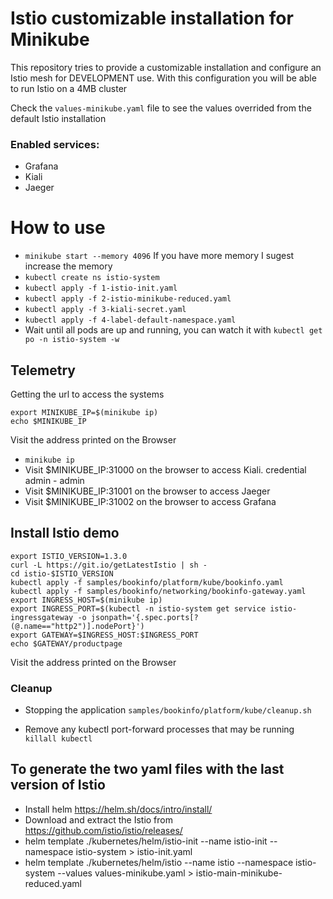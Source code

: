# Istio customizable installation for Minikube

This repository tries to provide a customizable installation and configure an Istio mesh for DEVELOPMENT use. With this configuration you will be able to run Istio on a 4MB cluster


Check the `values-minikube.yaml` file to see the values overrided from the default Istio installation

### Enabled services: 
- Grafana
- Kiali
- Jaeger 


# How to use
* `minikube start --memory 4096` If you have more memory I sugest increase the memory
* `kubectl create ns istio-system`
* `kubectl apply -f 1-istio-init.yaml`
* `kubectl apply -f 2-istio-minikube-reduced.yaml`
* `kubectl apply -f 3-kiali-secret.yaml`
* `kubectl apply -f 4-label-default-namespace.yaml`
* Wait until all pods are up and running, you can watch it with `kubectl get po -n istio-system -w`


## Telemetry

Getting the url to access the systems
```
export MINIKUBE_IP=$(minikube ip)
echo $MINIKUBE_IP
```
Visit the address printed on the Browser
* `minikube ip` 
* Visit $MINIKUBE_IP:31000 on the browser to access Kiali. credential admin - admin
* Visit $MINIKUBE_IP:31001 on the browser to access Jaeger
* Visit $MINIKUBE_IP:31002 on the browser to access Grafana

## Install Istio demo

```
export ISTIO_VERSION=1.3.0
curl -L https://git.io/getLatestIstio | sh -
cd istio-$ISTIO_VERSION 
kubectl apply -f samples/bookinfo/platform/kube/bookinfo.yaml
kubectl apply -f samples/bookinfo/networking/bookinfo-gateway.yaml
export INGRESS_HOST=$(minikube ip)
export INGRESS_PORT=$(kubectl -n istio-system get service istio-ingressgateway -o jsonpath='{.spec.ports[?(@.name=="http2")].nodePort}')
export GATEWAY=$INGRESS_HOST:$INGRESS_PORT
echo $GATEWAY/productpage
```

Visit the address printed on the Browser


### Cleanup

* Stopping the application
``samples/bookinfo/platform/kube/cleanup.sh``

* Remove any kubectl port-forward processes that may be running
`killall kubectl`

## To generate the two yaml files with the last version of Istio

* Install helm https://helm.sh/docs/intro/install/
* Download and extract the Istio from https://github.com/istio/istio/releases/
* helm template ./kubernetes/helm/istio-init --name istio-init --namespace istio-system > istio-init.yaml
* helm template ./kubernetes/helm/istio --name istio --namespace istio-system --values values-minikube.yaml > istio-main-minikube-reduced.yaml

